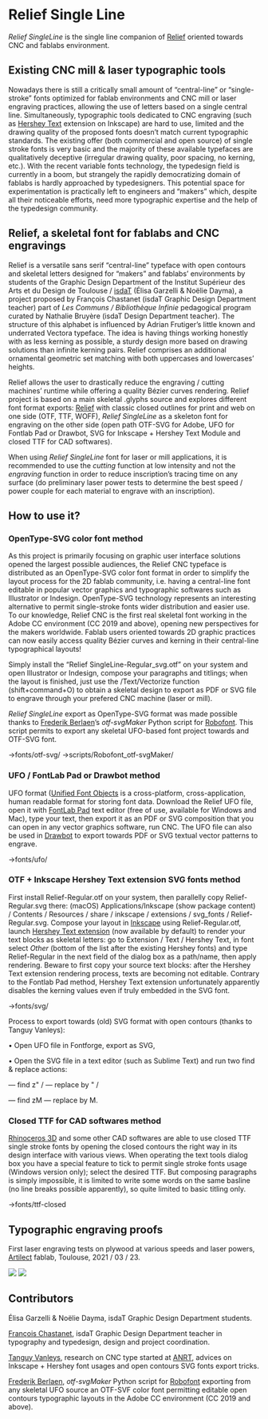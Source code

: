 # Relief Single Line

*Relief SingleLine* is the single line companion of [Relief](https://github.com/isdat-type/relief) oriented towards CNC and fablabs environment.

## Existing CNC mill & laser typographic tools
Nowadays there is still a critically small amount of “central-line” or “single-stroke” fonts optimized for fablab environments and CNC mill or laser engraving practices, allowing the use of letters based on a single central line. Simultaneously, typographic tools dedicated to CNC engraving (such as [Hershey Text](https://wiki.evilmadscientist.com/Hershey_Text) extension on Inkscape) are hard to use, limited and the drawing quality of the proposed fonts doesn’t match current typographic standards. The existing offer (both commercial and open source) of single stroke fonts is very basic and the majority of these available typefaces are qualitatively deceptive (irregular drawing quality, poor spacing, no kerning, etc.). With the recent variable fonts technology, the typedesign field is currently in a boom, but strangely the rapidly democratizing domain of fablabs is hardly approached by typedesigners. This potential space for experimentation is practically left to engineers and “makers” which, despite all their noticeable efforts, need more typographic expertise and the help of the typedesign community.

## Relief, a skeletal font for fablabs and CNC engravings
Relief is a versatile sans serif “central-line” typeface with open contours and skeletal letters designed for “makers” and fablabs’ environments by students of the Graphic Design Department of the Institut Supérieur des Arts et du Design de Toulouse / [isdaT](https://www.isdat.fr/) (Élisa Garzelli & Noëlie Dayma), a project proposed by François Chastanet (isdaT Graphic Design Department teacher) part of *Les Communs / Bibliothèque Infinie* pedagogical program curated by Nathalie Bruyère (isdaT Design Department teacher). The structure of this alphabet is influenced by Adrian Frutiger’s little known and underrated Vectora typeface. The idea is having things working honestly with as less kerning as possible, a sturdy design more based on drawing solutions than infinite kerning pairs. Relief comprises an additional ornamental geometric set matching with both uppercases and lowercases’ heights. 

Relief allows the user to drastically reduce the engraving / cutting machines’ runtime while offering a quality Bézier curves rendering. Relief project is based on a main skeletal .glyphs source and explores different font format exports: [Relief](https://github.com/isdat-type/reief) with classic closed outlines for print and web on one side (OTF, TTF, WOFF), *Relief SingleLine* as a skeleton font for engraving on the other side (open path OTF-SVG for Adobe, UFO for Fontlab Pad or Drawbot, SVG for Inkscape + Hershey Text Module and closed TTF for CAD softwares). 

When using *Relief SingleLine* font for laser or mill applications, it is recommended to use the *cutting* function at low intensity and not the *engraving* function in order to reduce inscription’s tracing time on any surface (do preliminary laser power tests to determine the best speed / power couple for each material to engrave with an inscription).


## How to use it?

### OpenType-SVG color font method
As this project is primarily focusing on graphic user interface solutions opened the largest possible audiences, the Relief CNC typeface is distributed as an OpenType-SVG color font format in order to simplify the layout process for the 2D fablab community, i.e. having a central-line font editable in popular vector graphics and typographic softwares such as Illustrator or Indesign. OpenType-SVG technology represents an interesting alternative to permit single-stroke fonts wider distribution and easier use. To our knowledge, Relief CNC is the first real skeletal font working in the Adobe CC environment (CC 2019 and above), opening new perspectives for the makers worldwide. Fablab users oriented towards 2D graphic practices can now easily access quality Bézier curves and kerning in their central-line typographical layouts!

Simply install the “Relief SingleLine-Regular_svg.otf” on your system and open Illustrator or Indesign, compose your paragraphs and titlings; when the layout is finished, just use the /Text/Vectorize function (shift+command+O) to obtain a skeletal design to export as PDF or SVG file to engrave through your prefered CNC machine (laser or mill).

*Relief SingleLine* export as OpenType-SVG format was made possible thanks to [Frederik Berlaen](https://typemytype.com/)’s *otf-svgMaker* Python script for [Robofont](https://robofont.com/). This script permits to export any skeletal UFO-based font project towards and OTF-SVG font.

→fonts/otf-svg/
→scripts/Robofont_otf-svgMaker/

### UFO / FontLab Pad or Drawbot method
UFO format ([Unified Font Objects](https://unifiedfontobject.org/) is a cross-platform, cross-application, human readable format for storing font data. Download the Relief UFO file, open it with [FontLab Pad](https://www.fontlab.com/fontlab-pad/) text editor (free of use, available for Windows and Mac), type your text, then export it as an PDF or SVG composition that you can open in any vector graphics software, run CNC. The UFO file can also be used in [Drawbot](https://www.drawbot.com/) to export towards PDF or SVG textual vector patterns to engrave. 

→fonts/ufo/

### OTF + Inkscape Hershey Text extension SVG fonts method

First install Relief-Regular.otf on your system, then parallelly copy Relief-Regular.svg there: (macOS) Applications/Inkscape (show package content) / Contents / Resources / share / inkscape / extensions / svg_fonts / Relief-Regular.svg. Compose your layout in [Inkscape](https://inkscape.org/) using Relief-Regular.otf, launch [Hershey Text extension](https://www.evilmadscientist.com/2019/hershey-text-v30/) (now available by default) to render your text blocks as skeletal letters: go to Extension / Text / Hershey Text, in font select *Other* (bottom of the list after the existing Hershey fonts) and type Relief-Regular in the next field of the dialog box as a path/name, then apply rendering. Beware to first copy your source text blocks: after the Hershey Text extension rendering process, texts are becoming not editable. Contrary to the Fontlab Pad method, Hershey Text extension unfortunately apparently disables the kerning values even if truly embedded in the SVG font.

→fonts/svg/

Process to export towards (old) SVG format with open contours (thanks to Tanguy Vanleys):

• Open UFO file in Fontforge, export as SVG,

• Open the SVG file in a text editor (such as Sublime Text) and run two find & replace actions:

— find z" /
— replace by " /

— find zM
— replace by M.


### Closed TTF for CAD softwares method 
[Rhinoceros 3D](https://www.rhino3d.com/) and some other CAD softwares are able to use closed TTF single stroke fonts by opening the closed contours the right way in its design interface with various views. When operating the text tools dialog box you have a special feature to tick to permit single stroke fonts usage (Windows version only); select the desired TTF. But composing paragraphs is simply impossible, it is limited to write some words on the same basline (no line breaks possible apparently), so quite limited to basic titling only.

→fonts/ttf-closed

## Typographic engraving proofs

First laser engraving tests on plywood at various speeds and laser powers, [Artilect](https://artilect.fr/) fablab, Toulouse, 2021 / 03 / 23.

![](https://github.com/isdat-type/Relief-SingleLine/blob/main/documentation/images/photos/relief_laser_2021_03_25_a.jpg)
![](https://github.com/isdat-type/Relief-SingleLine/blob/main/documentation/images/photos/relief_laser_2021_03_25_b.jpg)

## Contributors

Élisa Garzelli & Noëlie Dayma, isdaT Graphic Design Department students.

[François Chastanet](http://francoischastanet.com/), isdaT Graphic Design Department teacher in typography and typedesign, design and project coordination.

[Tanguy Vanleys](https://vnls-tanguy.tumblr.com/), research on CNC type started at [ANRT](https://anrt-nancy.fr/), advices on Inkscape + Hershey font usages and open contours SVG fonts export tricks.

[Frederik Berlaen](https://typemytype.com/), *otf-svgMaker* Python script for [Robofont](https://robofont.com/) exporting from any skeletal UFO source an OTF-SVF color font permitting editable open contours typographic layouts in the Adobe CC environment (CC 2019 and above). 


